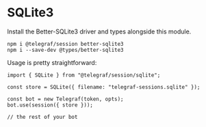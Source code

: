 # SQLite3

Install the Better-SQLite3 driver and types alongside this module.

```shell
npm i @telegraf/session better-sqlite3
npm i --save-dev @types/better-sqlite3
```

Usage is pretty straightforward:

```TS
import { SQLite } from "@telegraf/session/sqlite";

const store = SQLite({ filename: "telegraf-sessions.sqlite" });

const bot = new Telegraf(token, opts);
bot.use(session({ store }));

// the rest of your bot
```
